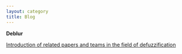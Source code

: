 ```yaml
---
layout: category
title: Blog
---
```


<t-half><strong>Deblur</strong></t-half>
<p><a href="https://caihuaye.github.io/blog/2021-06-10-deblur/Deblur.html">Introduction of related papers and teams in the field of defuzzification</a></p>
